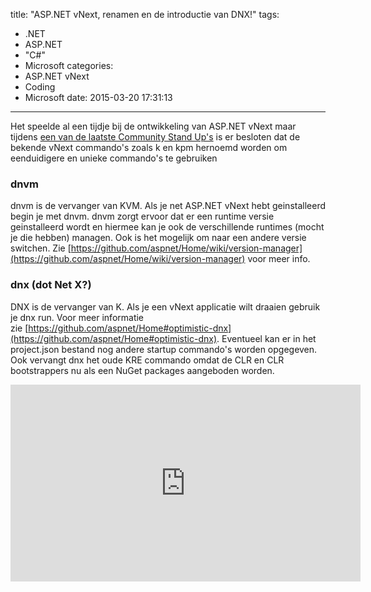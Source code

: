 title: "ASP.NET vNext, renamen en de introductie van DNX!"
tags:
  - .NET
  - ASP.NET
  - "C#"
  - Microsoft
categories:
  - ASP.NET vNext
  - Coding
  - Microsoft
date: 2015-03-20 17:31:13
---

Het speelde al een tijdje bij de ontwikkeling van ASP.NET vNext maar tijdens [een van de laatste Community Stand Up's](https://www.youtube.com/watch?v=-qt0POsiAF8&list=PL0M0zPgJ3HSftTAAHttA3JQU4vOjXFquF&index=1) is er besloten dat de bekende vNext commando's zoals k en kpm hernoemd worden om eenduidigere en unieke commando's te gebruiken

### dnvm

dnvm is de vervanger van KVM. Als je net ASP.NET vNext hebt geinstalleerd begin je met dnvm. dnvm zorgt ervoor dat er een runtime versie geinstalleerd wordt en hiermee kan je ook de verschillende runtimes (mocht je die hebben) managen. Ook is het mogelijk om naar een andere versie switchen. Zie [https://github.com/aspnet/Home/wiki/version-manager](https://github.com/aspnet/Home/wiki/version-manager) voor meer info.

### dnx (dot Net X?)

DNX is de vervanger van K. Als je een vNext applicatie wilt draaien gebruik je dnx run. Voor meer informatie zie [https://github.com/aspnet/Home#optimistic-dnx](https://github.com/aspnet/Home#optimistic-dnx). Eventueel kan er in het project.json bestand nog andere startup commando's worden opgegeven. Ook vervangt dnx het oude KRE commando omdat de CLR en CLR bootstrappers nu als een NuGet packages aangeboden worden.

<!-- more -->

<iframe width="560" height="315" src="https://www.youtube-nocookie.com/embed/-qt0POsiAF8?list=PL0M0zPgJ3HSftTAAHttA3JQU4vOjXFquF" frameborder="0" allowfullscreen></iframe>